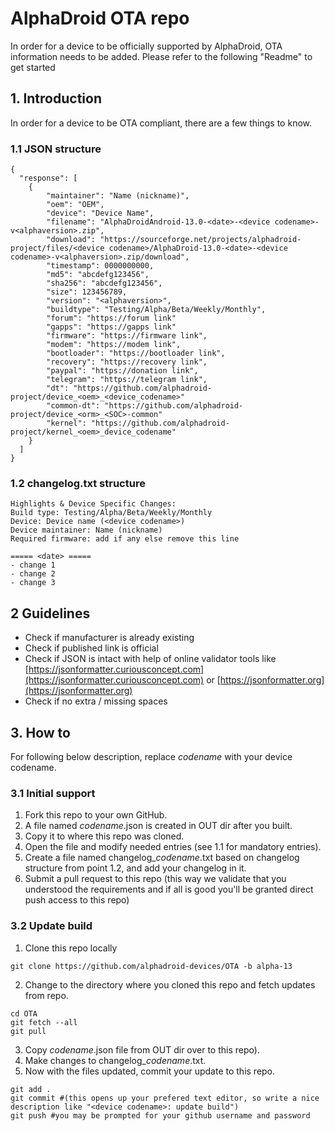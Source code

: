 # AlphaDroid OTA repo
In order for a device to be officially supported by AlphaDroid, OTA information needs to be added.
Please refer to the following "Readme" to get started

## 1. Introduction ##
In order for a device to be OTA compliant, there are a few things to know.

### 1.1 JSON structure ###
```
{
  "response": [
    {
        "maintainer": "Name (nickname)",
        "oem": "OEM",
        "device": "Device Name",
        "filename": "AlphaDroidAndroid-13.0-<date>-<device codename>-v<alphaversion>.zip",
        "download": "https://sourceforge.net/projects/alphadroid-project/files/<device codename>/AlphaDroid-13.0-<date>-<device codename>-v<alphaversion>.zip/download",
        "timestamp": 0000000000,
        "md5": "abcdefg123456",
        "sha256": "abcdefg123456",
        "size": 123456789,
        "version": "<alphaversion>",
        "buildtype": "Testing/Alpha/Beta/Weekly/Monthly",
        "forum": "https://forum link"
        "gapps": "https://gapps link"
        "firmware": "https://firmware link",
        "modem": "https://modem link",
        "bootloader": "https://bootloader link",
        "recovery": "https://recovery link",
        "paypal": "https://donation link",
        "telegram": "https://telegram link",
        "dt": "https://github.com/alphadroid-project/device_<oem>_<device_codename>"
        "common-dt": "https://github.com/alphadroid-project/device_<orm>_<SOC>-common"
        "kernel": "https://github.com/alphadroid-project/kernel_<oem>_device_codename"
    }
  ]
}
```

### 1.2 changelog.txt structure ###
```
Highlights & Device Specific Changes:
Build type: Testing/Alpha/Beta/Weekly/Monthly
Device: Device name (<device codename>)
Device maintainer: Name (nickname)
Required firmware: add if any else remove this line

===== <date> =====
- change 1
- change 2
- change 3
```

## 2 Guidelines ##
* Check if manufacturer is already existing
* Check if published link is official
* Check if JSON is intact with help of online validator tools like [https://jsonformatter.curiousconcept.com](https://jsonformatter.curiousconcept.com) or [https://jsonformatter.org](https://jsonformatter.org)
* Check if no extra / missing spaces

## 3. How to ##
For following below description, replace *codename* with your device codename.
### 3.1 Initial support ###
1. Fork this repo to your own GitHub.
2. A file named *codename*.json is created in OUT dir after you built.
3. Copy it to where this repo was cloned.
4. Open the file and modify needed entries (see 1.1 for mandatory entries).
5. Create a file named changelog_*codename*.txt based on changelog structure from point 1.2, and add your changelog in it.
6. Submit a pull request to this repo (this way we validate that you understood the requirements and if all is good you'll be granted direct push access to this repo)

### 3.2 Update build ###
1. Clone this repo locally
```
git clone https://github.com/alphadroid-devices/OTA -b alpha-13
```
2. Change to the directory where you cloned this repo and fetch updates from repo.
```
cd OTA
git fetch --all
git pull
```
3. Copy *codename*.json file from OUT dir over to this repo).
4. Make changes to changelog_*codename*.txt.
5. Now with the files updated, commit your update to this repo.
```
git add .
git commit #(this opens up your prefered text editor, so write a nice description like "<device codename>: update build")
git push #you may be prompted for your github username and password
```
